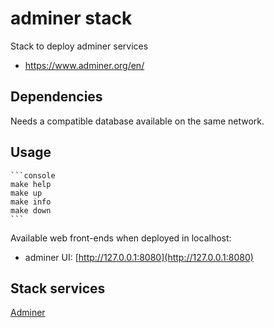# adminer stack

Stack to deploy adminer services

- https://www.adminer.org/en/

## Dependencies

Needs a compatible database available on the same network.

## Usage

    ```console
    make help
    make up
    make info
    make down
    ```

Available web front-ends when deployed in localhost:

- adminer UI: [http://127.0.0.1:8080](http://127.0.0.1:8080)

## Stack services

[Adminer](https://www.adminer.org/)
